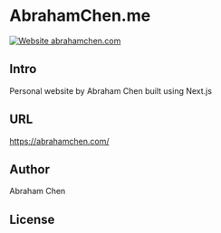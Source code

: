 # AbrahamChen.me
[![Website abrahamchen.com](https://img.shields.io/website-up-down-green-red/https/abrahamchen.com.svg)](https://abrahamchen.com/)
## Intro
Personal website by Abraham Chen built using Next.js

## URL
https://abrahamchen.com/

## Author
Abraham Chen

## License
